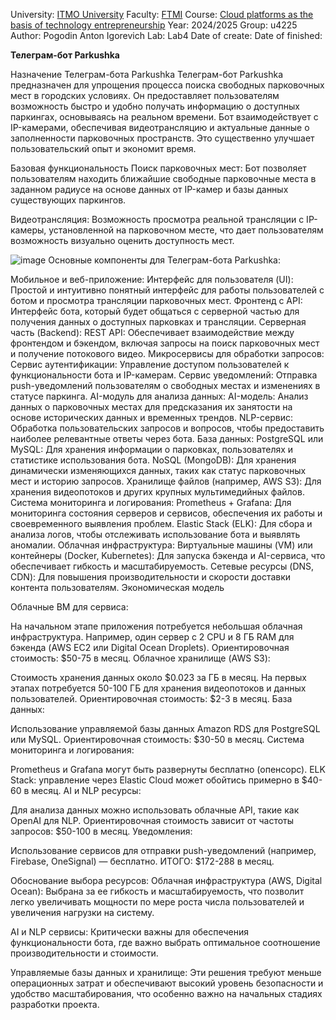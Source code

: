 University: [ITMO University](https://itmo.ru/ru/)
Faculty: [FTMI](https://ftmi.itmo.ru/)
Course: [Cloud platforms as the basis of technology entrepreneurship](https://itmo-ict-faculty.github.io/cloud-platforms-as-the-basis-of-technology-entrepreneurship/) 
Year: 2024/2025
Group: u4225
Author: Pogodin Anton Igorevich
Lab: Lab4
Date of create: 
Date of finished: 

**Телеграм-бот Parkushka**

Назначение Телеграм-бота Parkushka
Телеграм-бот Parkushka предназначен для упрощения процесса поиска свободных парковочных мест в городских условиях. Он предоставляет пользователям возможность быстро и удобно получать информацию о доступных паркингах, основываясь на реальном времени. Бот взаимодействует с IP-камерами, обеспечивая видеотрансляцию и актуальные данные о заполненности парковочных пространств. Это существенно улучшает пользовательский опыт и экономит время.

Базовая функциональность
Поиск парковочных мест: Бот позволяет пользователям находить ближайшие свободные парковочные места в заданном радиусе на основе данных от IP-камер и базы данных существующих паркингов.

Видеотрансляция: Возможность просмотра реальной трансляции с IP-камеры, установленной на парковочном месте, что дает пользователям возможность визуально оценить доступность мест.

![image](https://github.com/user-attachments/assets/f34a6b0a-8d4a-4ec3-aef2-3df8066312df)
Основные компоненты для Телеграм-бота Parkushka:

Мобильное и веб-приложение:
Интерфейс для пользователя (UI): Простой и интуитивно понятный интерфейс для работы пользователей с ботом и просмотра трансляции парковочных мест.
Фронтенд с API: Интерфейс бота, который будет общаться с серверной частью для получения данных о доступных парковках и трансляции.
Серверная часть (Backend):
REST API: Обеспечивает взаимодействие между фронтендом и бэкендом, включая запросы на поиск парковочных мест и получение потокового видео.
Микросервисы для обработки запросов:
Сервис аутентификации: Управление доступом пользователей к функциональности бота и IP-камерам.
Сервис уведомлений: Отправка push-уведомлений пользователям о свободных местах и изменениях в статусе паркинга.
AI-модуль для анализа данных:
AI-модель: Анализ данных о парковочных местах для предсказания их занятости на основе исторических данных и временных трендов.
NLP-сервис: Обработка пользовательских запросов и вопросов, чтобы предоставить наиболее релевантные ответы через бота.
База данных:
PostgreSQL или MySQL: Для хранения информации о парковках, пользователях и статистике использования бота.
NoSQL (MongoDB): Для хранения динамически изменяющихся данных, таких как статус парковочных мест и историю запросов.
Хранилище файлов (например, AWS S3): Для хранения видеопотоков и других крупных мультимедийных файлов.
Система мониторинга и логирования:
Prometheus + Grafana: Для мониторинга состояния серверов и сервисов, обеспечения их работы и своевременного выявления проблем.
Elastic Stack (ELK): Для сбора и анализа логов, чтобы отслеживать использование бота и выявлять аномалии.
Облачная инфраструктура:
Виртуальные машины (VM) или контейнеры (Docker, Kubernetes): Для запуска бэкенда и AI-сервиса, что обеспечивает гибкость и масштабируемость.
Сетевые ресурсы (DNS, CDN): Для повышения производительности и скорости доставки контента пользователям.
Экономическая модель

Облачные ВМ для сервиса:

На начальном этапе приложения потребуется небольшая облачная инфраструктура. Например, один сервер с 2 CPU и 8 ГБ RAM для бэкенда (AWS EC2 или Digital Ocean Droplets).
Ориентировочная стоимость: $50-75 в месяц.
Облачное хранилище (AWS S3):

Стоимость хранения данных около $0.023 за ГБ в месяц.
На первых этапах потребуется 50-100 ГБ для хранения видеопотоков и данных пользователей.
Ориентировочная стоимость: $2-3 в месяц.
База данных:

Использование управляемой базы данных Amazon RDS для PostgreSQL или MySQL.
Ориентировочная стоимость: $30-50 в месяц.
Система мониторинга и логирования:

Prometheus и Grafana могут быть развернуты бесплатно (опенсорс).
ELK Stack: управление через Elastic Cloud может обойтись примерно в $40-60 в месяц.
AI и NLP ресурсы:

Для анализа данных можно использовать облачные API, такие как OpenAI для NLP.
Ориентировочная стоимость зависит от частоты запросов: $50-100 в месяц.
Уведомления:

Использование сервисов для отправки push-уведомлений (например, Firebase, OneSignal) — бесплатно.
ИТОГО: $172-288 в месяц.

Обоснование выбора ресурсов:
Облачная инфраструктура (AWS, Digital Ocean): Выбрана за ее гибкость и масштабируемость, что позволит легко увеличивать мощности по мере роста числа пользователей и увеличения нагрузки на систему.

AI и NLP сервисы: Критически важны для обеспечения функциональности бота, где важно выбрать оптимальное соотношение производительности и стоимости.

Управляемые базы данных и хранилище: Эти решения требуют меньше операционных затрат и обеспечивают высокий уровень безопасности и удобство масштабирования, что особенно важно на начальных стадиях разработки проекта.

